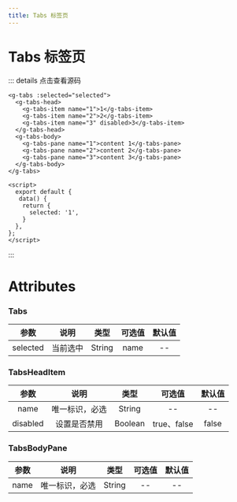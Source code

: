 ```yaml
---
title: Tabs 标签页
---
```

# Tabs 标签页

<ClientOnly><tabs-demos></tabs-demos></ClientOnly>

::: details 点击查看源码
```vue
<g-tabs :selected="selected">
  <g-tabs-head>
    <g-tabs-item name="1">1</g-tabs-item>
    <g-tabs-item name="2">2</g-tabs-item>
    <g-tabs-item name="3" disabled>3</g-tabs-item>
  </g-tabs-head>
  <g-tabs-body>
    <g-tabs-pane name="1">content 1</g-tabs-pane>
    <g-tabs-pane name="2">content 2</g-tabs-pane>
    <g-tabs-pane name="3">content 3</g-tabs-pane>
  </g-tabs-body>
</g-tabs>

<script>
  export default {
   data() {
    return {
      selected: '1',
    }
  },
};
</script>
```
:::
# Attributes

### Tabs

|参数| 说明 |  类型  | 可选值 | 默认值 |
| :-------------: |:-------------:| :-----:|:-----:|:-----:|
|selected| 当前选中 | String |name| --

### TabsHeadItem 
|参数| 说明 |  类型  | 可选值 | 默认值 |
| :-------------: |:-------------:| :-----:|:-----:|:-----:|
|name| 唯一标识，必选 | String |--|-- 
|disabled|设置是否禁用|Boolean|true、false|false

### TabsBodyPane
|参数| 说明 |  类型  | 可选值 | 默认值 |
| :-------------: |:-------------:| :-----:|:-----:|:-----:|
|name| 唯一标识，必选 | String |--|-- 